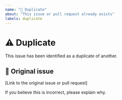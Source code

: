 ```yaml
---
name: "📄 Duplicate"
about: "This issue or pull request already exists"
labels: duplicate
---
```


# ⚠️ Duplicate

This issue has been identified as a duplicate of another.

## 🔗 Original issue

[Link to the original issue or pull request]

If you believe this is incorrect, please explain why.
